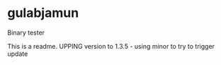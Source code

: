 # gulabjamun
Binary tester

This is a readme. 
UPPING version to 1.3.5 - using minor to try to trigger update

